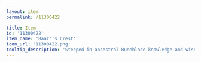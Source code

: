```yaml
---
layout: item
permalink: /11300422

title: Item
id: '11300422'
item_name: 'Baaz''s Crest'
icon_url: '11300422.png'
tooltip_description: 'Steeped in ancestral Runeblade knowledge and wisdom.'
---
```

